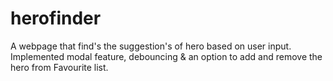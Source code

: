 # herofinder
A webpage that find's the suggestion's of hero based on user input.
Implemented modal feature, debouncing & an option to add and remove the hero from Favourite list.
